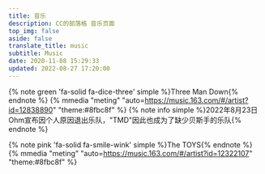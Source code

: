 ```yaml
---
title: 音乐
description: CC的部落格 音乐页面
top_img: false
aside: false
translate_title: music
subtitle: Music
date: 2020-11-08 15:29:33
updated: 2022-08-27 17:20:00
---
```

{% note green 'fa-solid fa-dice-three' simple %}Three Man Down{% endnote %}
{% mmedia "meting" "auto=https://music.163.com/#/artist?id=12838890" "theme:#8fbc8f" %}
{% note info simple %}2022年8月23日 Ohm宣布因个人原因退出乐队，"TMD"因此也成为了缺少贝斯手的乐队{% endnote %}

{% note pink 'fa-solid fa-smile-wink' simple %}The TOYS{% endnote %}
{% mmedia "meting" "auto=https://music.163.com/#/artist?id=12322107" "theme:#8fbc8f" %}